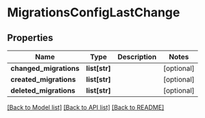 # MigrationsConfigLastChange

## Properties
Name | Type | Description | Notes
------------ | ------------- | ------------- | -------------
**changed_migrations** | **list[str]** |  | [optional] 
**created_migrations** | **list[str]** |  | [optional] 
**deleted_migrations** | **list[str]** |  | [optional] 

[[Back to Model list]](../README.md#documentation-for-models) [[Back to API list]](../README.md#documentation-for-api-endpoints) [[Back to README]](../README.md)


